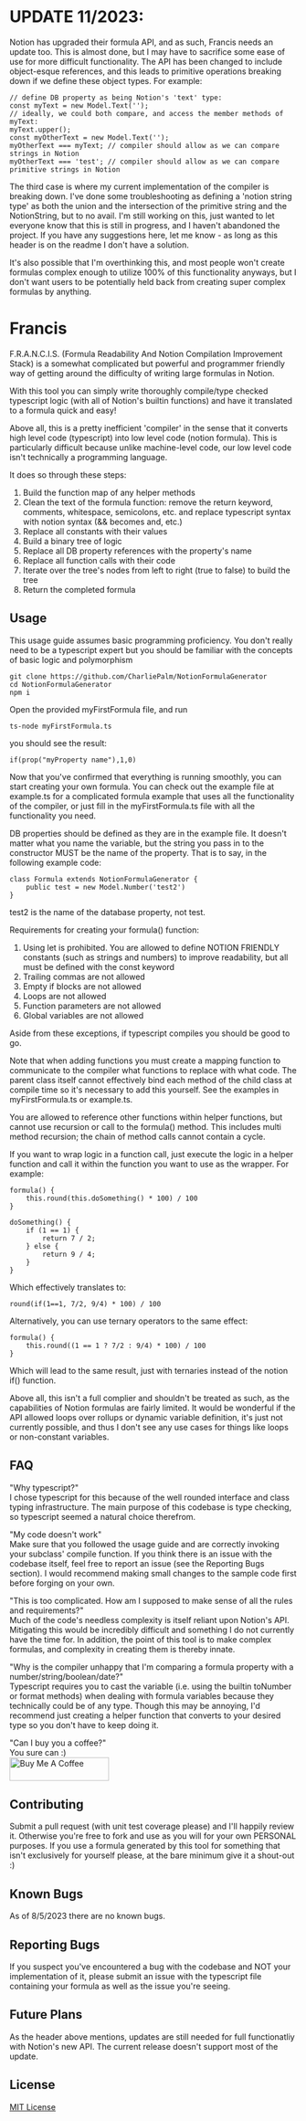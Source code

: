 # UPDATE 11/2023:
Notion has upgraded their formula API, and as such, Francis needs an update too. This is almost done, but I may have to sacrifice some ease of use for more difficult functionality.
The API has been changed to include object-esque references, and this leads to primitive operations breaking down if we define these object types. For example:

    // define DB property as being Notion's 'text' type:
    const myText = new Model.Text('');
    // ideally, we could both compare, and access the member methods of myText:
    myText.upper();
    const myOtherText = new Model.Text('');
    myOtherText === myText; // compiler should allow as we can compare strings in Notion
    myOtherText === 'test'; // compiler should allow as we can compare primitive strings in Notion

The third case is where my current implementation of the compiler is breaking down.
I've done some troubleshooting as defining a 'notion string type' as both the union and the intersection of the primitive string and the NotionString, but to no avail. 
I'm still working on this, just wanted to let everyone know that this is still in progress, and I haven't abandoned the project. If you have any suggestions here, let me know - as long as this header is on the readme I don't have a solution.

It's also possible that I'm overthinking this, and most people won't create formulas complex enough to utilize 100% of this functionality anyways, but I don't want users to be potentially held back from creating super complex formulas by anything.

# Francis

F.R.A.N.C.I.S. (Formula Readability And Notion Compilation Improvement Stack) is a somewhat complicated but powerful and programmer friendly way of getting around the difficulty of writing large formulas in Notion.

With this tool you can simply write thoroughly compile/type checked typescript logic (with all of Notion's builtin functions) and have it translated to a formula quick and easy!

Above all, this is a pretty inefficient 'compiler' in the sense that it converts high level code (typescript) into low level code (notion formula). This is particularly difficult because unlike machine-level code, our low level code isn't technically a programming language.

It does so through these steps:

1. Build the function map of any helper methods
2. Clean the text of the formula function: remove the return keyword, comments, whitespace, semicolons, etc. and replace typescript syntax with notion syntax (&& becomes and, etc.)
3. Replace all constants with their values
4. Build a binary tree of logic
5. Replace all DB property references with the property's name
6. Replace all function calls with their code
7. Iterate over the tree's nodes from left to right (true to false) to build the tree
8. Return the completed formula

## Usage

This usage guide assumes basic programming proficiency. You don't really need to be a typescript expert but you should be familiar with the concepts of basic logic and polymorphism

    git clone https://github.com/CharliePalm/NotionFormulaGenerator
    cd NotionFormulaGenerator
    npm i
Open the provided myFirstFormula file, and run
    
    ts-node myFirstFormula.ts
you should see the result:

    if(prop("myProperty name"),1,0)
Now that you've confirmed that everything is running smoothly, you can start creating your own formula. You can check out the example file at example.ts for a complicated formula example that uses all the functionality of the compiler, or just fill in the myFirstFormula.ts file with all the functionality you need.

DB properties should be defined as they are in the example file. It doesn't matter what you name the variable, but the string you pass in to the constructor MUST be the name of the property. That is to say, in the following example code:

    class Formula extends NotionFormulaGenerator {
        public test = new Model.Number('test2')
    }
test2 is the name of the database property, not test.

Requirements for creating your formula() function:

1. Using let is prohibited. You are allowed to define NOTION FRIENDLY constants (such as strings and numbers) to improve readability, but all must be defined with the const keyword
2. Trailing commas are not allowed
3. Empty if blocks are not allowed
4. Loops are not allowed
5. Function parameters are not allowed
6. Global variables are not allowed

Aside from these exceptions, if typescript compiles you should be good to go.

Note that when adding functions you must create a mapping function to communicate to the compiler what functions to replace with what code. The parent class itself cannot effectively bind each method of the child class at compile time so it's necessary to add this yourself. See the examples in myFirstFormula.ts or example.ts.

You are allowed to reference other functions within helper functions, but cannot use recursion or call to the formula() method. This includes multi method recursion; the chain of method calls cannot contain a cycle.

If you want to wrap logic in a function call, just execute the logic in a helper function and call it within the function you want to use as the wrapper.
For example:

    formula() {
        this.round(this.doSomething() * 100) / 100
    }

    doSomething() {
        if (1 == 1) {
            return 7 / 2;
        } else {
            return 9 / 4;
        }
    }
Which effectively translates to:

    round(if(1==1, 7/2, 9/4) * 100) / 100
Alternatively, you can use ternary operators to the same effect:

    formula() {
        this.round((1 == 1 ? 7/2 : 9/4) * 100) / 100
    }
Which will lead to the same result, just with ternaries instead of the notion if() function.


Above all, this isn't a full complier and shouldn't be treated as such, as the capabilities of Notion formulas are fairly limited. It would be wonderful if the API allowed loops over rollups or dynamic variable definition, it's just not currently possible, and thus I don't see any use cases for things like loops or non-constant variables.

## FAQ

"Why typescript?"\
I chose typescript for this because of the well rounded interface and class typing infrastructure. The main purpose of this codebase is type checking, so typescript seemed a natural choice therefrom.

"My code doesn't work"\
Make sure that you followed the usage guide and are correctly invoking your subclass' compile function. If you think there is an issue with the codebase itself, feel free to report an issue (see the Reporting Bugs section). I would recommend making small changes to the sample code first before forging on your own.

"This is too complicated. How am I supposed to make sense of all the rules and requirements?"\
Much of the code's needless complexity is itself reliant upon Notion's API. Mitigating this would be incredibly difficult and something I do not currently have the time for. In addition, the point of this tool is to make complex formulas, and complexity in creating them is thereby innate.

"Why is the compiler unhappy that I'm comparing a formula property with a number/string/boolean/date?"\
Typescript requires you to cast the variable (i.e. using the builtin toNumber or format methods) when dealing with formula variables because they technically could be of any type. Though this may be annoying, I'd recommend just creating a helper function that converts to your desired type so you don't have to keep doing it.

"Can I buy you a coffee?"\
You sure can :)\
<a href="https://www.buymeacoffee.com/charliepalm" target="_blank"><img src="https://cdn.buymeacoffee.com/buttons/default-orange.png" alt="Buy Me A Coffee" height="41" width="174"></a>

## Contributing

Submit a pull request (with unit test coverage please) and I'll happily review it. Otherwise you're free to fork and use as you will for your own PERSONAL purposes. If you use a formula generated by this tool for something that isn't exclusively for yourself please, at the bare minimum give it a shout-out :)

## Known Bugs

As of 8/5/2023 there are no known bugs.

## Reporting Bugs

If you suspect you've encountered a bug with the codebase and NOT your implementation of it, please submit an issue with the typescript file containing your formula as well as the issue you're seeing.

## Future Plans

As the header above mentions, updates are still needed for full functionatliy with Notion's new API. The current release doesn't support most of the update.

## License
[MIT License](https://opensource.org/licenses/MIT) 
